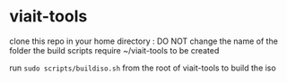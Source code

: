 # viait-tools

clone this repo in your home directory : DO NOT change the name of the folder the build scripts require ~/viait-tools to be created 

run `sudo scripts/buildiso.sh` from the root of viait-tools to build the iso 

